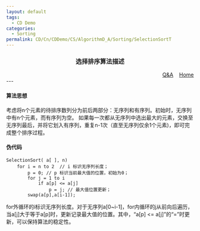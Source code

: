 ```yaml
---
layout: default
tags:
  - CD Demo
categories:
  - Sorting
permalink: CD/Cn/CDDemo/CS/AlgorithmD_A/Sorting/SelectionSortT
---
```

### <center>选择排序算法描述</center>
<div align="right">
	<a href="{{'/CD/Cn/CDDemo/CS/QandA.html'| relative_url }}" target="_blank">Q&amp;A</a>
    &nbsp;&nbsp;
	<a href="{{'/CD/Cn/' | relative_url }}" target="_blank">Home</a>
</div>
---

#### 算法思想

考虑将n个元素的待排序数列分为前后两部分：无序列和有序列。初始时，无序列中有n个元素，而有序列为空。
如果每一次都从无序列中选出最大的元素，交换至无序列最后，并将它划入有序列，重复n-1次（直至无序列仅余1个元素)，即可完成整个排序过程。

#### 伪代码

```
SelectionSort( a[ ], n)
	for i = n to 2  // i 标识无序列长度；
		p = 0; // p 标识当前最大值的位置，初始为0；
		for j = 1 to i 
			if a[p] <= a[j]
				p = j; // 最大值位置更新；
		swap(a[p],a[i-1]);
```
for外循环的i标识无序列长度。对于无序列a[0~i-1]，for内循环的j从前向后遍历，当a[j]大于等于a[p]时，更新记录最大值的位置。其中，“a[p] <= a[j]”的“=”时更新，可以保持算法的稳定性。